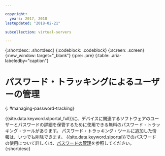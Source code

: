 ```yaml
---

copyright:
  years: 2017, 2018
lastupdated: "2018-02-21"

subcollection: virtual-servers

---
```


{:shortdesc: .shortdesc}
{:codeblock: .codeblock}
{:screen: .screen}
{:new_window: target="_blank"}
{:pre: .pre}
{:table: .aria-labeledby="caption"}


# パスワード・トラッキングによるユーザーの管理
{: #managing-password-tracking}

{{site.data.keyword.slportal_full}}に、デバイスに関連するソフトウェアのユーザーとパスワードの詳細を保管するために使用できる無料のパスワード・トラッキング・ツールがあります。 パスワード・トラッキング・ツールに追加した情報は、いつでも削除できます。 {{site.data.keyword.slportal}}でのパスワードの使用について詳しくは、[パスワードの管理](/docs/customer-portal?topic=customer-portal-cp_manpws)を参照してください。
{:shortdesc}
